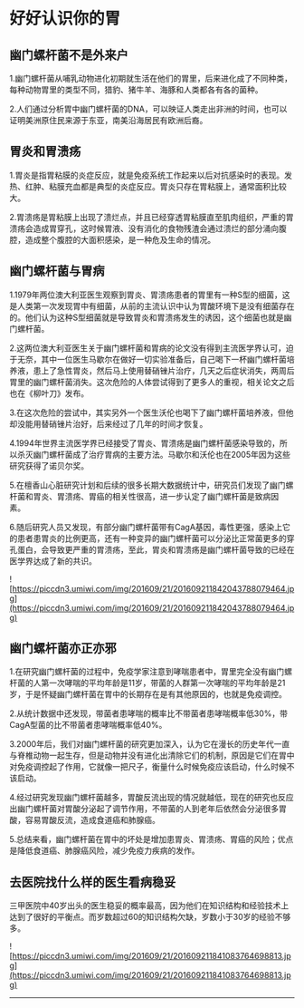 # 好好认识你的胃

## 幽门螺杆菌不是外来户

1.幽门螺杆菌从哺乳动物进化初期就生活在他们的胃里，后来进化成了不同种类，每种动物胃里的类型不同，猎豹、猪牛羊、海豚和人类都各有各的菌种。

2.人们通过分析胃中幽门螺杆菌的DNA，可以映证人类走出非洲的时间，也可以证明美洲原住民来源于东亚，南美沿海居民有欧洲后裔。

## 胃炎和胃溃疡

1.胃炎是指胃粘膜的炎症反应，就是免疫系统工作起来以后对抗感染时的表现。发热、红肿、粘膜充血都是典型的炎症反应。胃炎只存在胃粘膜上，通常面积比较大。 

2.胃溃疡是胃粘膜上出现了溃烂点，并且已经穿透胃粘膜直至肌肉组织，严重的胃溃疡会造成胃穿孔，这时候胃液、没有消化的食物残渣会通过溃烂的部分涌向腹腔，造成整个腹腔的大面积感染，是一种危及生命的情况。

## 幽门螺杆菌与胃病

1.1979年两位澳大利亚医生观察到胃炎、胃溃疡患者的胃里有一种S型的细菌，这是人类第一次发现胃中有细菌，从前的主流认识中认为胃酸环境下是没有细菌存在的。他们认为这种S型细菌就是导致胃炎和胃溃疡发生的诱因，这个细菌也就是幽门螺杆菌。 

2.这两位澳大利亚医生关于幽门螺杆菌和胃病的论文没有得到主流医学界认可，迫于无奈，其中一位医生马歇尔在做好一切实验准备后，自己喝下一杯幽门螺杆菌培养液，患上了急性胃炎，然后马上使用替硝锉片治疗，几天之后症状消失，两周后胃里的幽门螺杆菌消失。这次危险的人体尝试得到了更多人的重视，相关论文之后也在《柳叶刀》发布。 

3.在这次危险的尝试中，其实另外一个医生沃伦也喝下了幽门螺杆菌培养液，但他却没能用替硝锉片治好，后来经过了几年的时间才恢复。 

4.1994年世界主流医学界已经接受了胃炎、胃溃疡是幽门螺杆菌感染导致的，所以杀灭幽门螺杆菌成了治疗胃病的主要方法。马歇尔和沃伦也在2005年因为这些研究获得了诺贝尔奖。 

5.在檀香山心脏研究计划和后续的很多长期大数据统计中，研究员们发现了幽门螺杆菌和胃炎、胃溃疡、胃癌的相关性很高，进一步认定了幽门螺杆菌是致病因素。 

6.随后研究人员又发现，有部分幽门螺杆菌带有CagA基因，毒性更强，感染上它的患者患胃炎的比例更高，还有一种变异的幽门螺杆菌可以分泌比正常菌更多的穿孔蛋白，会导致更严重的胃溃疡，至此，胃炎和胃溃疡是幽门螺杆菌导致的已经在医学界达成了新的共识。

![https://piccdn3.umiwi.com/img/201609/21/201609211842043788079464.jpg](https://piccdn3.umiwi.com/img/201609/21/201609211842043788079464.jpg)

## 幽门螺杆菌亦正亦邪

1.在研究幽门螺杆菌的过程中，免疫学家注意到哮喘患者中，胃里完全没有幽门螺杆菌的人第一次哮喘的平均年龄是11岁，带菌的人群第一次哮喘的平均年龄是21岁，于是怀疑幽门螺杆菌在胃中的长期存在是有其他原因的，也就是免疫调控。 

2.从统计数据中还发现，带菌者患哮喘的概率比不带菌者患哮喘概率低30%，带CagA型菌的比不带菌者患哮喘概率低40%。 

3.2000年后，我们对幽门螺杆菌的研究更加深入，认为它在漫长的历史年代一直与脊椎动物一起生存，但是动物并没有进化出清除它们的机制，原因是它们在胃中对免疫调控起了作用，它就像一把尺子，衡量什么时候免疫应该启动，什么时候不该启动。 

4.经过研究发现幽门螺杆菌越多，胃酸反流出现的情况就越低，现在的研究也反应出幽门螺杆菌对胃酸分泌起了调节作用，不带菌的人到老年后依然会分泌很多胃酸，容易胃酸反流，造成食道癌和肺腺癌。 

5.总结来看，幽门螺杆菌在胃中的坏处是增加患胃炎、胃溃疡、胃癌的风险；优点是降低食道癌、肺腺癌风险，减少免疫力疾病的发作。

## 去医院找什么样的医生看病稳妥

三甲医院中40岁出头的医生稳妥的概率最高，因为他们在知识结构和经验技术上达到了很好的平衡点。而岁数超过60的知识结构欠缺，岁数小于30岁的经验不够多。

![https://piccdn3.umiwi.com/img/201609/21/201609211841083764698813.jpg](https://piccdn3.umiwi.com/img/201609/21/201609211841083764698813.jpg)

---
